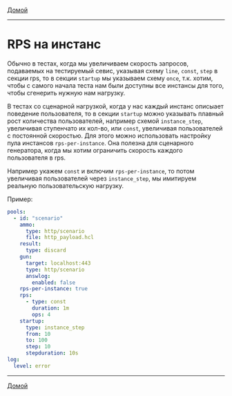 [Домой](../index.md)

---

# RPS на инстанс

Обычно в тестах, когда мы увеличиваем скорость запросов, подаваемых на тестируемый севис, указывая схему `line`, `const`, `step` в секции rps,
то в секции `startup` мы указываем схему `once`, т.к. хотим, чтобы с самого начала теста нам были доступны все инстансы для того, чтобы сгенерить нужную нам нагрузку.

В тестах со сценарной нагрузкой, когда у нас каждый инстанс описыает поведение пользователя, то в секции `startup` можно указывать плавный рост количества пользователей, например схемой `instance_step`, увеличивая ступенчато их кол-во, или `const`, увеличивая пользователей с постоянной скоростью.
Для этого можно использовать настройку пула инстансов `rps-per-instance`. Она полезна для сценарного генератора, когда мы хотим ограничить скорость каждого пользователя в rps.

Например укажем `const` и включим `rps-per-instance`, то потом увеличивая пользователей через `instance_step`, мы имитируем реальную пользовательскую нагрузку.

Пример:

```yaml
pools:
  - id: "scenario"
    ammo:
      type: http/scenario
      file: http_payload.hcl
    result:
      type: discard
    gun:
      target: localhost:443
      type: http/scenario
      answlog:
        enabled: false
    rps-per-instance: true
    rps:
      - type: const
        duration: 1m
        ops: 4
    startup:
      type: instance_step
      from: 10
      to: 100
      step: 10
      stepduration: 10s
log:
  level: error
```

---

[Домой](../index.md)
